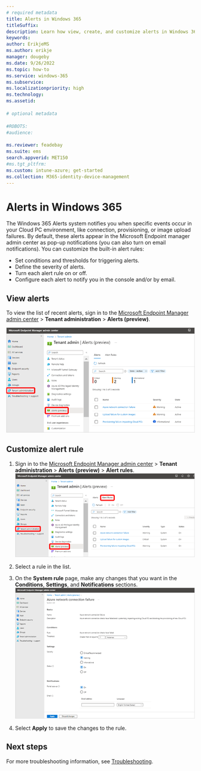 ```yaml
---
# required metadata
title: Alerts in Windows 365
titleSuffix:
description: Learn how view, create, and customize alerts in Windows 365.
keywords:
author: ErikjeMS  
ms.author: erikje
manager: dougeby
ms.date: 9/26/2022
ms.topic: how-to
ms.service: windows-365
ms.subservice:
ms.localizationpriority: high
ms.technology:
ms.assetid: 

# optional metadata

#ROBOTS:
#audience:

ms.reviewer: feadebay
ms.suite: ems
search.appverid: MET150
#ms.tgt_pltfrm:
ms.custom: intune-azure; get-started
ms.collection: M365-identity-device-management
---
```


# Alerts in Windows 365

The Windows 365 Alerts system notifies you when specific events occur in your Cloud PC environment, like connection, provisioning, or image upload failures. By default, these alerts appear in the Microsoft Endpoint manager admin center as pop-up notifications (you can also turn on email notifications). You can customize the built-in alert rules:

- Set conditions and thresholds for triggering alerts.
- Define the severity of alerts.
- Turn each alert rule on or off.
- Configure each alert to notify you in the console and/or by email.

## View alerts

To view the list of recent alerts, sign in to the [Microsoft Endpoint Manager admin center](https://go.microsoft.com/fwlink/?linkid=2109431) > **Tenant administration** > **Alerts (preview)**.

![Screenshot of view alerts](./media/alerts/view-alerts.png)

## Customize alert rule

1. Sign in to the [Microsoft Endpoint Manager admin center](https://go.microsoft.com/fwlink/?linkid=2109431) > **Tenant administration** > **Alerts (preview)** > **Alert rules**.
    ![Screenshot of view alert rules.](./media/alerts/view-alert-rules.png)

2. Select a rule in the list.
3. On the **System rule** page, make any changes that you want in the **Conditions**, **Settings**, and **Notifications** sections.
    ![Screenshot of system rule.](./media/alerts/system-rule.png)
4. Select **Apply** to save the changes to the rule.

<!-- ########################## -->
## Next steps

For more troubleshooting information, see [Troubleshooting](troubleshooting.md).
